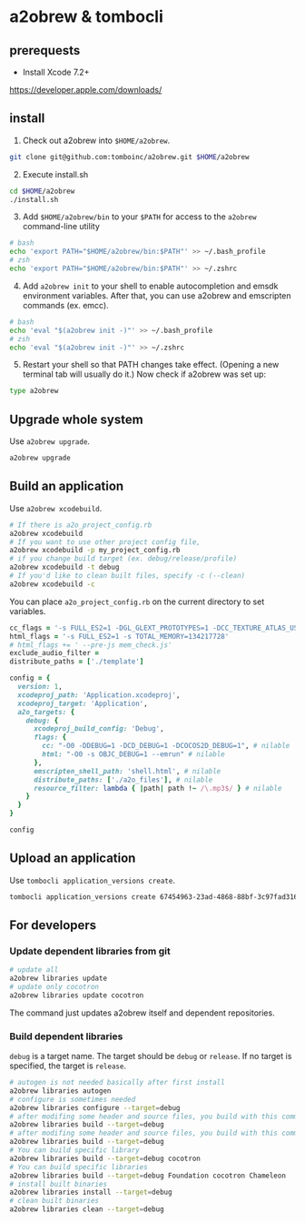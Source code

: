 # a2obrew & tombocli

## prerequests

- Install Xcode 7.2+

https://developer.apple.com/downloads/

## install

1. Check out a2obrew into `$HOME/a2obrew`.

```sh
git clone git@github.com:tomboinc/a2obrew.git $HOME/a2obrew
```

2. Execute install.sh

```sh
cd $HOME/a2obrew
./install.sh
```

3. Add `$HOME/a2obrew/bin` to your `$PATH` for access to the `a2obrew` command-line utility

```sh
# bash
echo 'export PATH="$HOME/a2obrew/bin:$PATH"' >> ~/.bash_profile
# zsh
echo 'export PATH="$HOME/a2obrew/bin:$PATH"' >> ~/.zshrc
```

4. Add `a2obrew init` to your shell to enable autocompletion and emsdk environment variables. After that, you can use a2obrew and emscripten commands (ex. emcc).

```sh
# bash
echo 'eval "$(a2obrew init -)"' >> ~/.bash_profile
# zsh
echo 'eval "$(a2obrew init -)"' >> ~/.zshrc
```

5. Restart your shell so that PATH changes take effect. (Opening a new
  terminal tab will usually do it.) Now check if a2obrew was set up:

```sh
type a2obrew
```

## Upgrade whole system

Use `a2obrew upgrade`.

```sh
a2obrew upgrade
```

## Build an application

Use `a2obrew xcodebuild`.

```sh
# If there is a2o_project_config.rb
a2obrew xcodebuild
# If you want to use other project config file,
a2obrew xcodebuild -p my_project_config.rb
# if you change build target (ex. debug/release/profile)
a2obrew xcodebuild -t debug
# If you'd like to clean built files, specify -c (--clean)
a2obrew xcodebuild -c
```

You can place `a2o_project_config.rb` on the current directory to set variables.

```ruby
cc_flags = '-s FULL_ES2=1 -DGL_GLEXT_PROTOTYPES=1 -DCC_TEXTURE_ATLAS_USE_VAO=0'
html_flags = '-s FULL_ES2=1 -s TOTAL_MEMORY=134217728'
# html_flags += ' --pre-js mem_check.js'
exclude_audio_filter =
distribute_paths = ['./template']

config = {
  version: 1,
  xcodeproj_path: 'Application.xcodeproj',
  xcodeproj_target: 'Application',
  a2o_targets: {
    debug: {
      xcodeproj_build_config: 'Debug',
      flags: {
        cc: "-O0 -DDEBUG=1 -DCD_DEBUG=1 -DCOCOS2D_DEBUG=1", # nilable
        html: "-O0 -s OBJC_DEBUG=1 --emrun" # nilable
      },
      emscripten_shell_path: 'shell.html', # nilable
      distribute_paths: ['./a2o_files'], # nilable
      resource_filter: lambda { |path| path !~ /\.mp3$/ } # nilable
    }
  }
}

config
```

## Upload an application

Use `tombocli application_versions create`.

```sh
tombocli application_versions create 67454963-23ad-4868-88bf-3c97fad31685 1.0.1-beta build/release/products
```

## For developers

### Update dependent libraries from git

```sh
# update all
a2obrew libraries update
# update only cocotron
a2obrew libraries update cocotron
```

The command just updates a2obrew itself and dependent repositories.

### Build dependent libraries

`debug` is a target name. The target should be `debug` or `release`. If no target is specified, the target is `release`.


```sh
# autogen is not needed basically after first install
a2obrew libraries autogen
# configure is sometimes needed
a2obrew libraries configure --target=debug
# after modifing some header and source files, you build with this command
a2obrew libraries build --target=debug
# after modifing some header and source files, you build with this command
a2obrew libraries build --target=debug
# You can build specific library
a2obrew libraries build --target=debug cocotron
# You can build specific libraries
a2obrew libraries build --target=debug Foundation cocotron Chameleon
# install built binaries
a2obrew libraries install --target=debug
# clean built binaries
a2obrew libraries clean --target=debug
```
